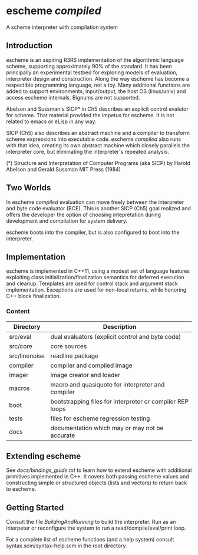 escheme _compiled_
================

A scheme interpreter with compilation system

## Introduction

escheme is an aspiring R3RS implementation of the algorithmic language scheme, 
supporting approximately 90% of the standard. It has been principally an experimental
testbed for exploring models of evaluation, interpreter design and construction.
Along the way escheme has become a respectible programming language, not a toy.
Many additional functions are added to support environments, input/output, the host OS 
(linux/unix) and access escheme internals. Bignums are not supported.

Abelson and Sussman's SICP* in Ch5 describes an explicit control evalutor for 
scheme. That material provided the impetus for escheme. It is not related to
emacs or eLisp in any way.

SICP (Ch5) also describes an abstract machine and a compiler to transform 
scheme expressions into executable code. escheme _compiled_ also runs
with that idea, creating its own abstract machine which closely parallels the
interpreter core, but eliminating the interpreter's repeated analysis.

(*) Structure and Interpretation of Computer Programs (aka SICP)
    by Harold Abelson and Gerald Sussman
    MIT Press (1984)

## Two Worlds

In escheme _compiled_ evaluation can move freely between the interpreter
and byte code evaluator (BCE). This is another SICP (Ch5) goal realized and
offers the developer the option of choosing intepretation during development
and compilation for system delivery.

escheme boots into the compiler, but is also configured to boot into the interpreter.

## Implementation 

escheme is implemented in C++11, using a modest set of language features
exploiting class initialization/finalization semantics for deferred execution 
and cleanup. Templates are used for control stack and argument stack 
implementation. Exceptions are used for non-local returns, 
while honoring C++ block finalization.

### Content
  
| Directory        | Description                                        |
| ---------------- | ---------------------------------------------------|
|  src/eval    |    dual evaluators (explicit control and byte code)|
|  src/core    |    core sources|
|  src/linenoise|  readline package|
|  compiler  | compiler and compiled image |
|  imager | image creator and loader |
|  macros   |  macro and quasiquote for interpreter and compiler |
|  boot | bootstrapping files for interpreter or compiler REP loops|
|  tests  |    files for escheme regression testing|
|  docs |      documentation which may or may not be accurate|

## Extending escheme

See _docs/bindings_guide.txt_ to learn how to extend escheme with additional 
primitives implemented in C++. It covers both passing escheme 
values and constructing simple or structured objects (lists and vectors) to
return back to escheme.

## Getting Started

Consult the file _BuildingAndRunning_ to build the interpreter. Run as an 
interpeter or reconfigure the system to run a read/compile/eval/print loop.

For a complete list of escheme functions (and a help system) consult syntax.scm/syntax-help.scm in the 
root directory.

